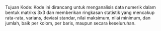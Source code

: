 Tujuan Kode:
Kode ini dirancang untuk menganalisis data numerik dalam bentuk matriks 3x3 dan memberikan ringkasan statistik yang mencakup rata-rata, varians, deviasi standar, nilai maksimum, nilai minimum, dan jumlah, baik per kolom, per baris, maupun secara keseluruhan.